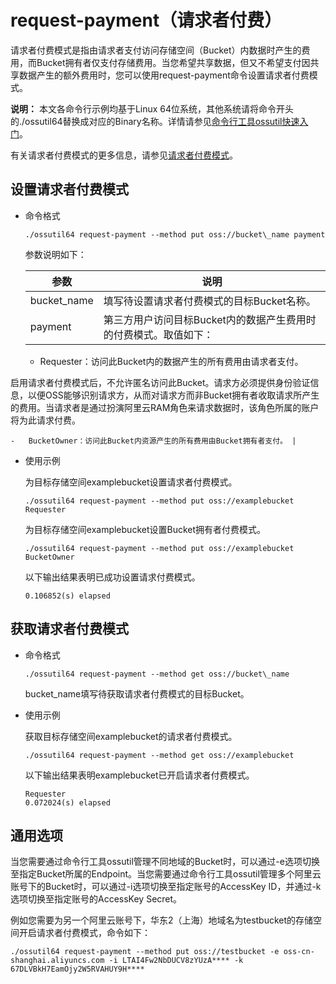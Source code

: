# request-payment（请求者付费）

请求者付费模式是指由请求者支付访问存储空间（Bucket）内数据时产生的费用，而Bucket拥有者仅支付存储费用。当您希望共享数据，但又不希望支付因共享数据产生的额外费用时，您可以使用request-payment命令设置请求者付费模式。

**说明：** 本文各命令行示例均基于Linux 64位系统，其他系统请将命令开头的./ossutil64替换成对应的Binary名称。详情请参见[命令行工具ossutil快速入门](/intl.zh-CN/快速入门/命令行工具ossutil快速入门.md)。

有关请求者付费模式的更多信息，请参见[请求者付费模式](/intl.zh-CN/开发指南/存储空间（Bucket）/请求者付费模式.md)。

## 设置请求者付费模式

-   命令格式

    ```
    ./ossutil64 request-payment --method put oss://bucket\_name payment
    ```

    参数说明如下：

    |参数|说明|
    |--|--|
    |bucket\_name|填写待设置请求者付费模式的目标Bucket名称。|
    |payment|第三方用户访问目标Bucket内的数据产生费用时的付费模式。取值如下：

    -   Requester：访问此Bucket内的数据产生的所有费用由请求者支付。

启用请求者付费模式后，不允许匿名访问此Bucket。请求方必须提供身份验证信息，以便OSS能够识别请求方，从而对请求方而非Bucket拥有者收取请求所产生的费用。当请求者是通过扮演阿里云RAM角色来请求数据时，该角色所属的账户将为此请求付费。

    -   BucketOwner：访问此Bucket内资源产生的所有费用由Bucket拥有者支付。 |

-   使用示例

    为目标存储空间examplebucket设置请求者付费模式。

    ```
    ./ossutil64 request-payment --method put oss://examplebucket Requester
    ```

    为目标存储空间examplebucket设置Bucket拥有者付费模式。

    ```
    ./ossutil64 request-payment --method put oss://examplebucket BucketOwner
    ```

    以下输出结果表明已成功设置请求付费模式。

    ```
    0.106852(s) elapsed
    ```


## 获取请求者付费模式

-   命令格式

    ```
    ./ossutil64 request-payment --method get oss://bucket\_name
    ```

    bucket\_name填写待获取请求者付费模式的目标Bucket。

-   使用示例

    获取目标存储空间examplebucket的请求者付费模式。

    ```
    ./ossutil64 request-payment --method get oss://examplebucket
    ```

    以下输出结果表明examplebucket已开启请求者付费模式。

    ```
    Requester
    0.072024(s) elapsed
    ```


## 通用选项

当您需要通过命令行工具ossutil管理不同地域的Bucket时，可以通过-e选项切换至指定Bucket所属的Endpoint。当您需要通过命令行工具ossutil管理多个阿里云账号下的Bucket时，可以通过-i选项切换至指定账号的AccessKey ID，并通过-k选项切换至指定账号的AccessKey Secret。

例如您需要为另一个阿里云账号下，华东2（上海）地域名为testbucket的存储空间开启请求者付费模式，命令如下：

```
./ossutil64 request-payment --method put oss://testbucket -e oss-cn-shanghai.aliyuncs.com -i LTAI4Fw2NbDUCV8zYUzA**** -k 67DLVBkH7EamOjy2W5RVAHUY9H****
```

